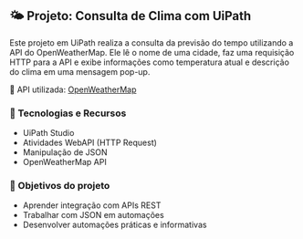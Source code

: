 ## 🌤️ Projeto: Consulta de Clima com UiPath

Este projeto em UiPath realiza a consulta da previsão do tempo utilizando a API do OpenWeatherMap. Ele lê o nome de uma cidade, faz uma requisição HTTP para a API e exibe informações como temperatura atual e descrição do clima em uma mensagem pop-up.

🔗 API utilizada: [OpenWeatherMap](https://openweathermap.org/api)

### 🧪 Tecnologias e Recursos
- UiPath Studio
- Atividades WebAPI (HTTP Request)
- Manipulação de JSON
- OpenWeatherMap API

### 📌 Objetivos do projeto
- Aprender integração com APIs REST
- Trabalhar com JSON em automações
- Desenvolver automações práticas e informativas
